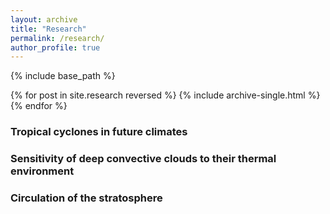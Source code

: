 ```yaml
---
layout: archive
title: "Research"
permalink: /research/
author_profile: true
---
```


{% include base_path %}

{% for post in site.research reversed %}
  {% include archive-single.html %}
{% endfor %}

### Tropical cyclones in future climates

### Sensitivity of deep convective clouds to their thermal environment

### Circulation of the stratosphere
